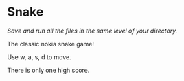 # Snake
_Save and run all the files in the same level of your directory._

The classic nokia snake game!

Use w, a, s, d to move. 

There is only one high score.
